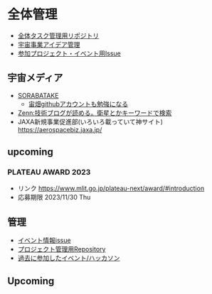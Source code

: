 # 全体管理
- [全体タスク管理用リポジトリ](https://github.com/Ratescale/project.README)
- [宇宙事業アイデア管理](https://github.com/Ratescale/newspacebiz)
- [参加プロジェクト・イベント用Issue](https://github.com/Ratescale/project.README/issues)

## 宇宙メディア
- [SORABATAKE](https://sorabatake.jp/)
   - [宙畑githubアカウントも勉強になる](https://github.com/sorabatake)
- [Zenn:技術ブログが読める。衛星とかキーワードで検索](https://zenn.dev/articles/explore)
- JAXA新規事業促進部(いろいろ載っていて神サイト) https://aerospacebiz.jaxa.jp/

## upcoming
### PLATEAU AWARD 2023
- リンク https://www.mlit.go.jp/plateau-next/award/#introduction
- 応募期限 2023/11/30 Thu

## 管理
- [イベント情報issue](https://github.com/Ratescale/project.README/issues/1)
- [プロジェクト管理用Repository](https://github.com/Ratescale/NASASpaceAppsChallenge)
- [過去に参加したイベント/ハッカソン](https://github.com/Ratescale/project.README/issues/16)

## Upcoming

